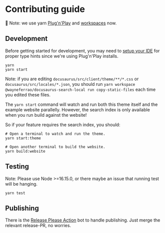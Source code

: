 # Contributing guide

🚨 Note: we use yarn [Plug'n'Play](https://yarnpkg.com/features/pnp) and [workspaces](https://yarnpkg.com/features/workspaces) now.

## Development

Before getting started for development, you may need to [setup your IDE](https://yarnpkg.com/getting-started/editor-sdks) for proper type hints since we're using Plug'n'Play installs.

```shell
yarn
yarn start
```

Note: if you are editing `docusaurus/src/client/theme/**/*.css` or `docusaurus/src/locales/*.json`, you should run `yarn workspace @wayneferrao/docusaurus-search-local run copy-static-files` each time you edited these files.

The `yarn start` command will watch and run both this theme itself and the example website parallelly. However, the search index is only available when you run build against the website!

So if your feature requires the search index, you should:

```shell
# Open a terminal to watch and run the theme.
yarn start:theme
```

```shell
# Open another terminal to build the website.
yarn build:website
```

## Testing

Note: Please use Node >=16.15.0, or there maybe an issue that running test will be hanging.

```shell
yarn test
```

## Publishing

There is the [Release Please Action](https://github.com/google-github-actions/release-please-action) bot to handle publishing. Just merge the relevant release-PR, no worries.
